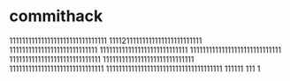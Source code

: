 # commithack
1111111111111111111111111111111
11112111111111111111111111111
1111111111111111111111111111
1111111111111111111111111111
11111111111111111111111111111
11111111111111111111111111111
11111111111111111111111111111
111111111111111111111111111111
1111111111111111111111111111111111111
111111
111
1
